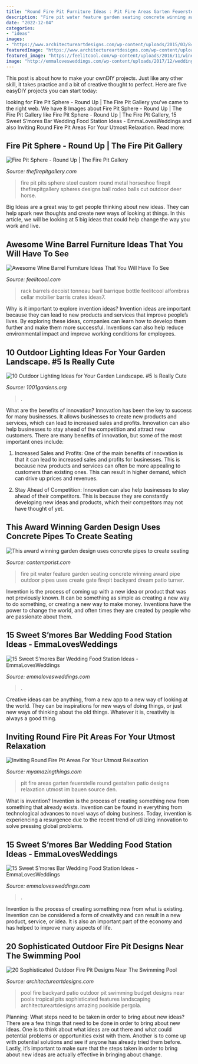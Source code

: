 ```yaml
---
title: "Round Fire Pit Furniture Ideas : Pit Fire Areas Garten Feuerstelle Round Gestalten Patio Designs Relaxation Utmost Im Bauen Source Den"
description: "Fire pit water feature garden seating concrete winning award pipe outdoor pipes uses create gate firepit backyard dream patio turner"
date: "2022-12-04"
categories:
- "ideas"
images:
- "https://www.architectureartdesigns.com/wp-content/uploads/2015/03/840-630x419.jpg"
featuredImage: "https://www.architectureartdesigns.com/wp-content/uploads/2015/03/840-630x419.jpg"
featured_image: "https://feelitcool.com/wp-content/uploads/2016/11/wine-barrel-furniture-ideas7.jpg"
image: "http://emmalovesweddings.com/wp-content/uploads/2017/12/wedding-S’mores-Bar-food-station-decoration-ideas.jpg"
---
```



This post is about how to make your ownDIY projects. Just like any other skill, it takes practice and a bit of creative thought to perfect. Here are five easyDIY projects you can start today: 

	

		
looking for Fire Pit Sphere - Round Up | The Fire Pit Gallery you've came to the right web. We have 8 Images about Fire Pit Sphere - Round Up | The Fire Pit Gallery like Fire Pit Sphere - Round Up | The Fire Pit Gallery, 15 Sweet S’mores Bar Wedding Food Station Ideas - EmmaLovesWeddings and also Inviting Round Fire Pit Areas For Your Utmost Relaxation. Read more:
		
    
## Fire Pit Sphere - Round Up | The Fire Pit Gallery

<img loading=lazy src="https://thefirepitgallery.com/wp-content/uploads/2014/10/7010025-roundup-cowboy-ranch-fire-pit-151-600x700.jpg" onerror="this.onerror=null;this.src='https://tse3.mm.bing.net/th?id=OIP.xpoMSmg4BsiFtcCPo6YDDwHaIp&amp;pid=15.1';" alt="Fire Pit Sphere - Round Up | The Fire Pit Gallery">

_Source: thefirepitgallery.com_

>fire pit pits sphere steel custom round metal horseshoe firepit thefirepitgallery spheres designs ball rodeo balls cut outdoor deer horse. 

	

Big Ideas are a great way to get people thinking about new ideas. They can help spark new thoughts and create new ways of looking at things. In this article, we will be looking at 5 big ideas that could help change the way you work and live.

    
## Awesome Wine Barrel Furniture Ideas That You Will Have To See

<img loading=lazy src="https://feelitcool.com/wp-content/uploads/2016/11/wine-barrel-furniture-ideas7.jpg" onerror="this.onerror=null;this.src='https://tse4.mm.bing.net/th?id=OIP.6r2aecCwjeGr9Ok_QZT8nQHaKh&amp;pid=15.1';" alt="Awesome Wine Barrel Furniture Ideas That You Will Have To See">

_Source: feelitcool.com_

>rack barrels decoist tonneau baril barrique bottle feelitcool alfombras cellar mobilier barris crates ideas7. 

	

Why is it important to explore invention ideas?
Invention ideas are important because they can lead to new products and services that improve people’s lives. By exploring these ideas, companies can learn how to develop them further and make them more successful. Inventions can also help reduce environmental impact and improve working conditions for employees.

    
## 10 Outdoor Lighting Ideas For Your Garden Landscape. #5 Is Really Cute

<img loading=lazy src="https://www.1001gardens.org/wp-content/uploads/2016/05/1001gardens.org-10-outdoor-lighting-ideas-for-your-garden-landscape-02.jpg" onerror="this.onerror=null;this.src='https://tse3.mm.bing.net/th?id=OIP.89hDBgC59mTLnutW4cwMUgHaRS&amp;pid=15.1';" alt="10 Outdoor Lighting Ideas for Your Garden Landscape. #5 Is Really Cute">

_Source: 1001gardens.org_

>. 

	

What are the benefits of innovation?
Innovation has been the key to success for many businesses. It allows businesses to create new products and services, which can lead to increased sales and profits. Innovation can also help businesses to stay ahead of the competition and attract new customers.
There are many benefits of innovation, but some of the most important ones include:

1) Increased Sales and Profits: One of the main benefits of innovation is that it can lead to increased sales and profits for businesses. This is because new products and services can often be more appealing to customers than existing ones. This can result in higher demand, which can drive up prices and revenues.

2) Stay Ahead of Competition: Innovation can also help businesses to stay ahead of their competitors. This is because they are constantly developing new ideas and products, which their competitors may not have thought of yet.

    
## This Award Winning Garden Design Uses Concrete Pipes To Create Seating

<img loading=lazy src="http://www.contemporist.com/wp-content/uploads/2015/12/pipe-dream_071215_03.jpg" onerror="this.onerror=null;this.src='https://tse4.mm.bing.net/th?id=OIP.apbX5BdNc0sHn5WL2M1SywHaLF&amp;pid=15.1';" alt="This award winning garden design uses concrete pipes to create seating">

_Source: contemporist.com_

>fire pit water feature garden seating concrete winning award pipe outdoor pipes uses create gate firepit backyard dream patio turner. 

	

Invention is the process of coming up with a new idea or product that was not previously known. It can be something as simple as creating a new way to do something, or creating a new way to make money. Inventions have the power to change the world, and often times they are created by people who are passionate about them.

    
## 15 Sweet S’mores Bar Wedding Food Station Ideas - EmmaLovesWeddings

<img loading=lazy src="http://emmalovesweddings.com/wp-content/uploads/2017/12/wedding-S’mores-Bar-food-station-ideas.jpg" onerror="this.onerror=null;this.src='https://tse4.mm.bing.net/th?id=OIP.jmvr6ZzpDAA0QeEa6AUYVAHaLH&amp;pid=15.1';" alt="15 Sweet S’mores Bar Wedding Food Station Ideas - EmmaLovesWeddings">

_Source: emmalovesweddings.com_

>. 

	

Creative ideas can be anything, from a new app to a new way of looking at the world. They can be inspirations for new ways of doing things, or just new ways of thinking about the old things. Whatever it is, creativity is always a good thing.

    
## Inviting Round Fire Pit Areas For Your Utmost Relaxation

<img loading=lazy src="http://myamazingthings.com/wp-content/uploads/2017/05/feuerstelle-bauen-steine22-feuerstelle-designs-im-garten-den-patio-bereich-gemtlich-gestalten-1024x767.jpg" onerror="this.onerror=null;this.src='https://tse4.mm.bing.net/th?id=OIP.Mjo0OpjC9Tw5USalI3ZRdwHaFj&amp;pid=15.1';" alt="Inviting Round Fire Pit Areas For Your Utmost Relaxation">

_Source: myamazingthings.com_

>pit fire areas garten feuerstelle round gestalten patio designs relaxation utmost im bauen source den. 

	

What is invention?
Invention is the process of creating something new from something that already exists. Invention can be found in everything from technological advances to novel ways of doing business. Today, invention is experiencing a resurgence due to the recent trend of utilizing innovation to solve pressing global problems.

    
## 15 Sweet S’mores Bar Wedding Food Station Ideas - EmmaLovesWeddings

<img loading=lazy src="http://emmalovesweddings.com/wp-content/uploads/2017/12/wedding-S’mores-Bar-food-station-decoration-ideas.jpg" onerror="this.onerror=null;this.src='https://tse3.mm.bing.net/th?id=OIP.QkErMyUqdRCZ3YiE7tPeqwHaLH&amp;pid=15.1';" alt="15 Sweet S’mores Bar Wedding Food Station Ideas - EmmaLovesWeddings">

_Source: emmalovesweddings.com_

>. 

	

Invention is the process of creating something new from what is existing. Invention can be considered a form of creativity and can result in a new product, service, or idea. It is also an important part of the economy and has helped to improve many aspects of life.

    
## 20 Sophisticated Outdoor Fire Pit Designs Near The Swimming Pool

<img loading=lazy src="https://www.architectureartdesigns.com/wp-content/uploads/2015/03/840-630x419.jpg" onerror="this.onerror=null;this.src='https://tse3.mm.bing.net/th?id=OIP.jSJ2C8W9GKaKA-UA14JSogHaE7&amp;pid=15.1';" alt="20 Sophisticated Outdoor Fire Pit Designs Near The Swimming Pool">

_Source: architectureartdesigns.com_

>pool fire backyard patio outdoor pit swimming budget designs near pools tropical pits sophisticated features landscaping architectureartdesigns amazing poolside pergola. 

	

Planning: What steps need to be taken in order to bring about new ideas?
There are a few things that need to be done in order to bring about new ideas. One is to think about what ideas are out there and what could potential problems or opportunities exist with them. Another is to come up with potential solutions and see if anyone has already tried them before. Lastly, it’s important to make sure that the steps taken in order to bring about new ideas are actually effective in bringing about change.

